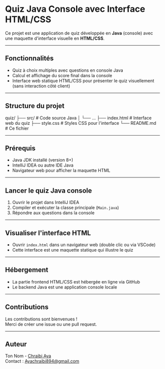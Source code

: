 # Quiz Java Console avec Interface HTML/CSS

Ce projet est une application de quiz développée en **Java** (console) avec une maquette d'interface visuelle en **HTML/CSS**.

---

## Fonctionnalités

- Quiz à choix multiples avec questions en console Java
- Calcul et affichage du score final dans la console
- Interface web statique HTML/CSS pour présenter le quiz visuellement (sans interaction côté client)

---

## Structure du projet

quiz/
├── src/ # Code source Java
│ └── ...
├── index.html # Interface web du quiz
├── style.css # Styles CSS pour l'interface
└── README.md # Ce fichier

---

## Prérequis

- Java JDK installé (version 8+)
- IntelliJ IDEA ou autre IDE Java
- Navigateur web pour afficher la maquette HTML

---

## Lancer le quiz Java console

1. Ouvrir le projet dans IntelliJ IDEA
2. Compiler et exécuter la classe principale (`Main.java`)
3. Répondre aux questions dans la console

---

## Visualiser l'interface HTML

- Ouvrir `index.html` dans un navigateur web (double clic ou via VSCode)
- Cette interface est une maquette statique qui illustre le quiz

---

## Hébergement

- La partie frontend HTML/CSS est hébergée en ligne via GitHub 
- Le backend Java est une application console locale

---

## Contributions

Les contributions sont bienvenues !  
Merci de créer une issue ou une pull request.

---

## Auteur

Ton Nom - [Chraibi Aya](linkedin.com/in/chraibi-aya-914102370)  
Contact : Ayachraibi894@gmail.com
